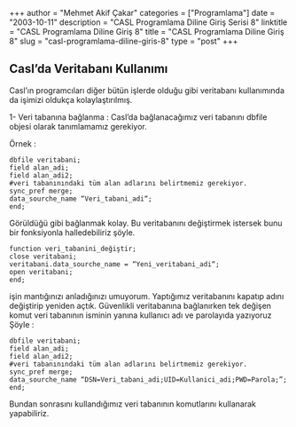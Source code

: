 +++
author = "Mehmet Akif Çakar"
categories = ["Programlama"]
date = "2003-10-11"
description = "CASL Programlama Diline Giriş Serisi 8"
linktitle = "CASL Programlama Diline Giriş 8"
title = "CASL Programlama Diline Giriş 8"
slug = "casl-programlama-diline-giris-8"
type = "post"
+++

## Casl’da Veritabanı Kullanımı

Casl’ın programcıları diğer bütün işlerde olduğu gibi veritabanı kullanımında da işimizi oldukça kolaylaştırılmış.

1- Veri tabanına bağlanma : Casl’da bağlanacağımız veri tabanını dbfile objesi olarak tanımlamamız gerekiyor.

Örnek :
```
dbfile veritabani;
field alan_adi;
field alan_adi2;
#veri tabanınındaki tüm alan adlarını belirtmemiz gerekiyor.
sync_pref merge;
data_sourche_name “Veri_tabani_adi“;
end;
```
Görüldüğü gibi bağlanmak kolay. Bu veritabanını değiştirmek istersek bunu bir fonksiyonla halledebiliriz şöyle.
```
function veri_tabanini_değiştir;
close veritabani;
veritabani.data_sourche_name = “Yeni_veritabani_adi“;
open veritabani;
end;
```
işin mantığınızı anladığınızı umuyorum. Yaptığımız veritabanını kapatıp adını değiştirip yeniden açtık. Güvenlikli veritabanına bağlanırken tek değişen komut veri tabanının isminin yanına kullanıcı adı ve parolayıda yazıyoruz
Şöyle :
```
dbfile veritabani;
field alan_adi;
field alan_adi2;
#veri tabanınındaki tüm alan adlarını belirtmemiz gerekiyor.
sync_pref merge;
data_sourche_name “DSN=Veri_tabani_adi;UID=Kullanici_adi;PWD=Parola;”;
end;
```
Bundan sonrasını kullandığımız veri tabanının komutlarını kullanarak yapabiliriz.